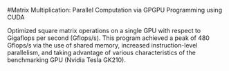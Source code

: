 #Matrix Multiplication: Parallel Computation via GPGPU Programming using CUDA

Optimized square matrix operations on a single GPU with respect to Gigaflops per second (Gflops/s). 
This program achieved a peak of 480 Gflops/s via the use of shared memory, increased instruction-level parallelism, 
and taking advantage of various characteristics of the benchmarking GPU (Nvidia Tesla GK210).